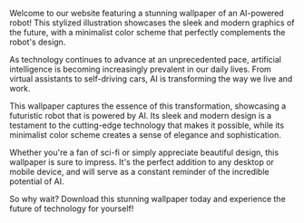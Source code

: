 <!--
Write me content for website with wallpaper "A stylized illustration of an AI-powered robot, with sleek and modern graphics and a minimalist color scheme."
-->

<!--font:Poppins-->

Welcome to our website featuring a stunning wallpaper of an AI-powered robot! This stylized illustration showcases the sleek and modern graphics of the future, with a minimalist color scheme that perfectly complements the robot's design.

As technology continues to advance at an unprecedented pace, artificial intelligence is becoming increasingly prevalent in our daily lives. From virtual assistants to self-driving cars, AI is transforming the way we live and work.

This wallpaper captures the essence of this transformation, showcasing a futuristic robot that is powered by AI. Its sleek and modern design is a testament to the cutting-edge technology that makes it possible, while its minimalist color scheme creates a sense of elegance and sophistication.

Whether you're a fan of sci-fi or simply appreciate beautiful design, this wallpaper is sure to impress. It's the perfect addition to any desktop or mobile device, and will serve as a constant reminder of the incredible potential of AI.

So why wait? Download this stunning wallpaper today and experience the future of technology for yourself!
